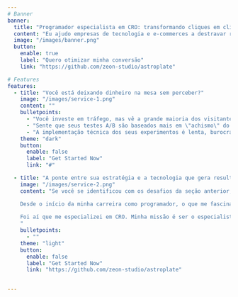 ```yaml
---
# Banner
banner:
  title: "Programador especialista em CRO: transformando cliques em clientes."
  content: "Eu ajudo empresas de tecnologia e e-commerces a destravar receita oculta no seu site, traduzindo dados e hipóteses em testes A/B de alto impacto."
  image: "/images/banner.png"
  button:
    enable: true
    label: "Quero otimizar minha conversão"
    link: "https://github.com/zeon-studio/astroplate"

# Features
features:
  - title: "Você está deixando dinheiro na mesa sem perceber?"
    image: "/images/service-1.png"
    content: ""
    bulletpoints:
      - "Você investe em tráfego, mas vê a grande maioria dos visitantes abandonar seu site sem converter?"
      - "Sente que seus testes A/B são baseados mais em \"achismo\" do que em dados concretos?"
      - "A implementação técnica dos seus experimentos é lenta, burocrática e cheia de erros que poluem os resultados?"
    theme: "dark"
    button:
      enable: false
      label: "Get Started Now"
      link: "#"

  - title: "A ponte entre sua estratégia e a tecnologia que gera resultados."
    image: "/images/service-2.png"
    content: "Se você se identificou com os desafios da seção anterior, saiba que eles não são uma sentença. São um sinal de que existe um enorme potencial de crescimento esperando para ser destravado com a abordagem técnica correta. <br><br>

    Desde o início da minha carreira como programador, o que me fascina é usar a lógica para resolver problemas complexos. Rapidamente, percebi que a barreira entre uma boa ideia de marketing e um resultado financeiro real era quase sempre técnica: implementações lentas, dados imprecisos e falta de um especialista que unisse os dois mundos. <br><br>
    
    Foi aí que me especializei em CRO. Minha missão é ser o especialista que não apenas executa tarefas, mas que entende a sua estratégia, garante a precisão dos dados e usa o código como a principal alavanca para o crescimento do seu negócio.
    "
    bulletpoints:
      - ""
    theme: "light"
    button:
      enable: false
      label: "Get Started Now"
      link: "https://github.com/zeon-studio/astroplate"

  
---
```

